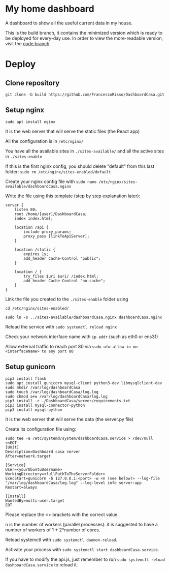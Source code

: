 # My home dashboard

A dashboard to show all the useful current data in my house.

This is the build branch, it contains the minimized version which is ready to be deployed for every-day use. In order to view the more-readable version, visit the [code branch](https://github.com/FrancescoRisso/DashboardCasa/tree/code).

# Deploy

## Clone repository

`git clone -b build https://github.com/FrancescoRisso/DashboardCasa.git`

## Setup nginx

`sudo apt install nginx`

It is the web server that will serve the static files (the React app)

All the configuration is in `/etc/nginx/`

You have all the available sites in `./sites-available/` and all the active sites in `./sites-enable`

If this is the first nginx config, you should delete "default" from this last folder: `sudo rm /etc/nginx/sites-enabled/default`

Create your nginx config file with `sudo nano /etc/nginx/sites-available/dashboardCasa.nginx`

Write the file using this template (step by step explanation later):

```
server {
	listen 80;
	root /home/[user]/DashboardCasa;
	index index.html;

	location /api {
		include proxy_params;
		proxy_pass [linkToApiServer];
	}

	location /static {
		expires 1y;
		add_header Cache-Control "public";
	}

	location / {
		try_files $uri $uri/ /index.html;
		add_header Cache-Control "no-cache";
	}
}
```

Link the file you created to the `./sites-enable` folder using

`cd /etc/nginx/sites-enabled/`

`sudo ln -s ../sites-available/dashboardCasa.nginx dashboardCasa.nginx`

Reload the service with `sudo systemctl reload nginx`

Check your network interface name with `ip addr` (such as eth0 or ens31)

Allow external traffic to reach port 80 via `sudo ufw allow in on <interfaceName> to any port 80`

## Setup gunicorn

```
pip3 install flask
sudo apt install gunicorn mysql-client python3-dev libmysqlclient-dev
sudo mkdir /var/log/dashboardCasa
sudo touch /var/log/dashboardCasa/log.log
sudo chmod a+w /var/log/dashboardCasa/log.log
pip3 install -r ./DashboardCasa/server/requirements.txt
pip3 install mysql-connector-python
pip3 install mysql-python
```

It is the web server that will serve the data (the server.py file)

Create its configuration file using:

```
sudo tee -a /etc/systemd/system/dashboardCasa.service > /dev/null <<EOT
[Unit]
Description=Dashboard casa server
After=network.target

[Service]
User=<yourUbuntuUsername>
WorkingDirectory=<fullPathToTheServerFolder>
ExecStart=gunicorn -b 127.0.0.1:<port> -w <n (see below)> --log-file "/var/log/dashboardCasa/log.log" --log-level info server:app
Restart=always

[Install]
WantedBy=multi-user.target
EOT
```

Please replace the <> brackets with the correct value.

n is the number of workers (parallel processes): it is suggested to have a number of workers of 1 + 2\*number of cores.

Reload systemctl with `sudo systemctl daemon-reload`.

Activate your process with `sudo systemctl start dashboardCasa.service`.

If you have to modify the api.js, just remember to run `sudo systemctl reload dashboardCasa.service` to reload it.
